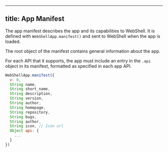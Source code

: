 ----
title: App Manifest
----

The app manifest describes the app and its capabilities to WebShell. It is defined with `WebShellApp.manifest()` and sent
to WebShell when the app is loaded.

The root object of the manifest contains general information about the app.

For each API that it supports, the app must include an entry in the `.api` object in its manifest, formatted as specified in each app API.


````js
WebShellApp.manifest({
  v: 0,
  String name, 
  String short_name,
  String description,
  String version,
  String author,
  String homepage,
  String repository,
  String bugs,
  String author,
  String icon, // Icon url
  Object api: {
    ...
  }
})
````

